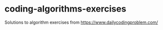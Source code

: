 # coding-algorithms-exercises
Solutions to algorithm exercises from https://www.dailycodingproblem.com/
